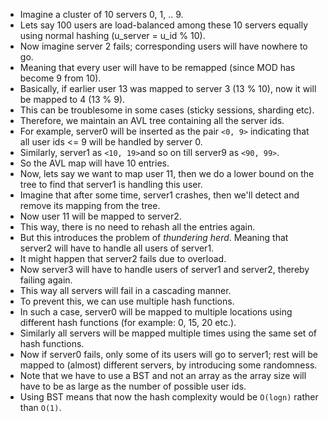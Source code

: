 - Imagine a cluster of 10 servers 0, 1, .. 9.
- Lets say 100 users are load-balanced among these 10 servers equally using normal hashing (u_server = u_id % 10).
- Now imagine server 2 fails; corresponding users will have nowhere to go.
- Meaning that every user will have to be remapped (since MOD has become 9 from 10).
- Basically, if earlier user 13 was mapped to server 3 (13 % 10), now it will be mapped to 4 (13 % 9).
- This can be troublesome in some cases (sticky sessions, sharding etc).
- Therefore, we maintain an AVL tree containing all the server ids.
- For example, server0 will be inserted as the pair `<0, 9>` indicating that all user ids <= 9 will be handled by server 0.
- Similarly, server1 as `<10, 19>`and so on till server9 as `<90, 99>`.
- So the AVL map will have 10 entries.
- Now, lets say we want to map user 11, then we do a lower bound on the tree to find that server1 is handling this user.
- Imagine that after some time, server1 crashes, then we'll detect and remove its mapping from the tree.
- Now user 11 will be mapped to server2.
- This way, there is no need to rehash all the entries again.
- But this introduces the problem of *thundering herd*. Meaning that server2 will have to handle all users of server1.
- It might happen that server2 fails due to overload.
- Now server3 will have to handle users of server1 and server2, thereby failing again.
- This way all servers will fail in a cascading manner.
- To prevent this, we can use multiple hash functions.
- In such a case, server0 will be mapped to multiple locations using different hash functions (for example: 0, 15, 20 etc.).
- Similarly all servers will be mapped multiple times using the same set of hash functions.
- Now if server0 fails, only some of its users will go to server1; rest will be mapped to (almost) different servers, by introducing some randomness.
- Note that we have to use a BST and not an array as the array size will have to be as large as the number of possible user ids.
- Using BST means that now the hash complexity would be `O(logn)` rather than `O(1)`.